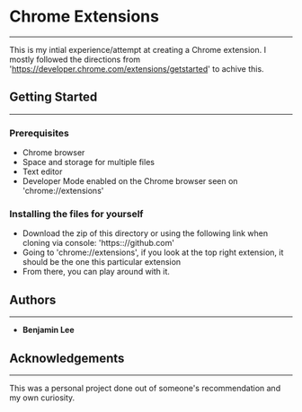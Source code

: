# Chrome Extensions
---
This is my intial experience/attempt at creating a Chrome extension. I mostly followed the directions from 'https://developer.chrome.com/extensions/getstarted' to achive this. 
## Getting Started
---
### Prerequisites
* Chrome browser
* Space and storage for multiple files
* Text editor
* Developer Mode enabled on the Chrome browser seen on 'chrome://extensions'

### Installing the files for yourself
* Download the zip of this directory or using the following link when cloning via console: 'https:://github.com'
* Going to 'chrome://extensions', if you look at the top right extension, it should be the one this particular extension
* From there, you can play around with it.

## Authors
---
* **Benjamin Lee** 

## Acknowledgements
---
This was a personal project done out of someone's recommendation and my own curiosity. 
